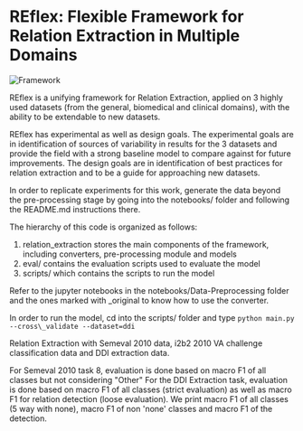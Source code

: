 # REflex: Flexible Framework for Relation Extraction in Multiple Domains


![Framework](https://github.com/geetickachauhan/relation-extraction/blob/master/img/framework.png)

REflex is a unifying framework for Relation Extraction, applied on 3 highly used datasets (from the general, biomedical and clinical domains), with the ability to be extendable to new datasets.

REflex has experimental as well as design goals. The experimental goals are in identification of sources of variability in results for the 3 datasets and provide the field with a strong baseline model to compare against for future improvements. The design goals are in identification of best practices for relation extraction and to be a guide for approaching new datasets.

In order to replicate experiments for this work, generate the data beyond the pre-processing stage by going into the notebooks/ folder and following the README.md instructions there. 

The hierarchy of this code is organized as follows:
1. relation\_extraction stores the main components of the framework, including converters, pre-processing module and models
2. eval/ contains the evaluation scripts used to evaluate the model
3. scripts/ which contains the scripts to run the model

Refer to the jupyter notebooks in the notebooks/Data-Preprocessing folder and the ones marked with \_original to know how to use the converter.

In order to run the model, cd into the scripts/ folder and type ```python main.py --cross\_validate --dataset=ddi```

Relation Extraction with Semeval 2010 data, i2b2 2010 VA challenge classification data and DDI extraction data.

For Semeval 2010 task 8, evaluation is done based on macro F1 of all classes but not considering "Other"
For the DDI Extraction task, evaluation is done based on macro F1 of all classes (strict evaluation) as well
as macro F1 for relation detection (loose evaluation). We print macro F1 of all classes (5 way with none),
macro F1 of non 'none' classes and macro F1 of the detection. 
